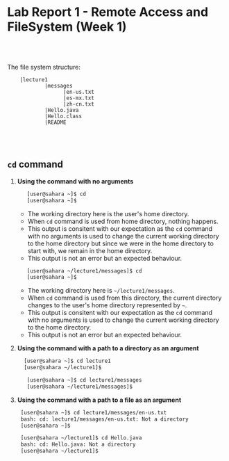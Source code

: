 # Lab Report 1 - Remote Access and FileSystem (Week 1)
<br/><br/> 

  The file system structure:
  
        |lecture1
                |messages
                      |en-us.txt
                      |es-mx.txt
                      |zh-cn.txt
                |Hello.java
                |Hello.class
                |README
     
 <br/><br/>      
## `cd` command
1.  **Using the command with no arguments**
   
    ```bash
       [user@sahara ~]$ cd
       [user@sahara ~]$ 
    ```
     *  The working directory here is the user's home directory.
     *  When `cd` command is used from home directory, nothing happens.
     *  This output is consitent with our expectation as the `cd` command with no arguments is used to change the current working directory to the home directory but since we were in the home directory to start with, we remain in the home directory.
     *  This output is not an error but an expected behaviour.


    ```bash
       [user@sahara ~/lecture1/messages]$ cd
       [user@sahara ~]$ 
    ```
     *  The working directory here is `~/lecture1/messages`.
     *  When `cd` command is used from this directory, the current directory changes to the user's home directory represented by `~`.
     *  This output is consitent with our expectation as the `cd` command with no arguments is used to change the current working directory to the home directory.
     *  This output is not an error but an expected behaviour.
    
    
    
3. **Using the command with a path to a directory as an argument**

    ```bash
      [user@sahara ~]$ cd lecture1
      [user@sahara ~/lecture1]$ 
    ```
    ```bash
       [user@sahara ~]$ cd lecture1/messages
       [user@sahara ~/lecture1/messages]$ 
    ```
    
4. **Using the command with a path to a file as an argument**

    ```bash
     [user@sahara ~]$ cd lecture1/messages/en-us.txt
     bash: cd: lecture1/messages/en-us.txt: Not a directory
     [user@sahara ~]$ 
    ```
    ```bash
     [user@sahara ~/lecture1]$ cd Hello.java
     bash: cd: Hello.java: Not a directory
     [user@sahara ~/lecture1]$ 
    ```
    
